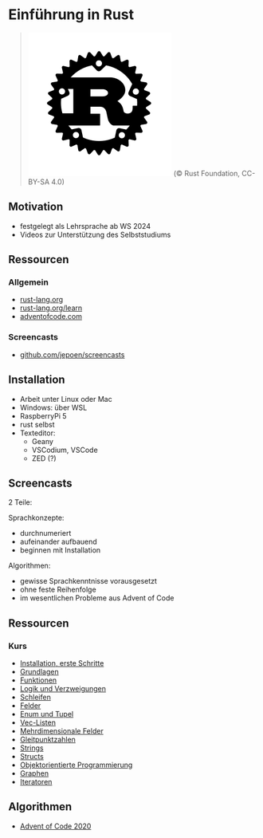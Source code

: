 # Einführung in Rust

>  ![Logo](rust-logo-blk.svg) (© Rust Foundation, CC-BY-SA 4.0)

## Motivation

- festgelegt als Lehrsprache ab WS 2024
- Videos zur Unterstützung des Selbststudiums

## Ressourcen

### Allgemein

- [rust-lang.org](https://www.rust-lang.org)
- [rust-lang.org/learn](https://www.rust-lang.org/learn)
- [adventofcode.com](https://www.adventofcode.com)

### Screencasts

- [github.com/jepoen/screencasts](https://github.com/jepoen/screencasts/)


## Installation

- Arbeit unter Linux oder Mac
- Windows: über WSL
- RaspberryPi 5
- rust selbst
- Texteditor:
  - Geany
  - VSCodium, VSCode
  - ZED (?)

## Screencasts

2 Teile:

Sprachkonzepte:
- durchnumeriert
- aufeinander aufbauend
- beginnen mit Installation

Algorithmen:
- gewisse Sprachkenntnisse vorausgesetzt
- ohne feste Reihenfolge
- im wesentlichen Probleme aus Advent of Code

## Ressourcen

### Kurs

- [Installation, erste Schritte](intro)
- [Grundlagen](basics)
- [Funktionen](functions)
- [Logik und Verzweigungen](bool)
- [Schleifen](loops)
- [Felder](arrays)
- [Enum und Tupel](enum)
- [Vec-Listen](vec)
- [Mehrdimensionale Felder](vec2d)
- [Gleitpunktzahlen](float)
- [Strings](string)
- [Structs](struct)
- [Objektorientierte Programmierung](oop1)
- [Graphen](graph)
- [Iteratoren](iterator)

## Algorithmen

- [Advent of Code 2020](adventofcode-2020)
